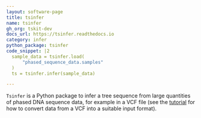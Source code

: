 ```yaml
---
layout: software-page
title: tsinfer
name: tsinfer
gh_org: tskit-dev
docs_url: https://tsinfer.readthedocs.io
category: infer
python_package: tsinfer
code_snippet: |2
  sample_data = tsinfer.load(
      "phased_sequence_data.samples"
  )
  ts = tsinfer.infer(sample_data)

---
```

``Tsinfer`` is a Python package to infer a tree sequence from large
quantities of phased DNA sequence data, for example in a VCF file
(see the [tutorial](https://tsinfer.readthedocs.io/en/latest/tutorial.html#reading-a-vcf)
for how to convert data from a VCF into a suitable input format).
